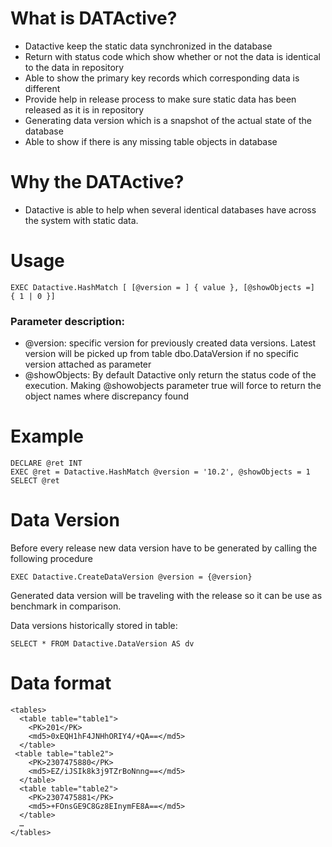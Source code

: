 # What is DATActive?
* Datactive keep the static data synchronized in the database
* Return with status code which show whether or not the data is identical to the data in repository
* Able to show the primary key records which corresponding data is different
* Provide help in release process to make sure static data has been released as it is in repository
* Generating data version which is a snapshot of the actual state of the database
* Able to show if there is any missing table objects in database

# Why the DATActive?
* Datactive is able to help when several identical databases have across the system with static data.  

# Usage
```
EXEC Datactive.HashMatch [ [@version = ] { value }, [@showObjects =]  { 1 | 0 }]
```

### Parameter description:
* @version: specific version for previously created data versions. Latest version will be picked up from table dbo.DataVersion if no specific version attached as parameter
* @showObjects: By default Datactive only return the status code of the execution. Making @showobjects parameter true will force to return the object names where discrepancy found

# Example
``` 
DECLARE @ret INT
EXEC @ret = Datactive.HashMatch @version = '10.2', @showObjects = 1
SELECT @ret
```

# Data Version
Before every release new data version have to be generated by calling the following procedure

```
EXEC Datactive.CreateDataVersion @version = {@version}
```
Generated data version will be traveling with the release so it can be use as benchmark in comparison.
 
Data versions historically stored in table:

```
SELECT * FROM Datactive.DataVersion AS dv 
```

# Data format
``` 
<tables>
  <table table="table1">
    <PK>201</PK>
    <md5>0xEQH1hF4JNHhORIY4/+QA==</md5>
  </table>
 <table table="table2">
    <PK>2307475880</PK>
    <md5>EZ/iJSIk8k3j9TZrBoNnng==</md5>
  </table>
  <table table="table2">
    <PK>2307475881</PK>
    <md5>+FOnsGE9C8Gz8EInymFE8A==</md5>
  </table>
  …
</tables>
```
